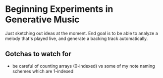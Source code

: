 # Beginning Experiments in Generative Music

Just sketching out ideas at the moment. End goal is to be able to analyze a melody that's played live, and generate a backing track automatically. 



## Gotchas to watch for

- be careful of counting arrays (0-indexed) vs some of my note naming schemes which are 1-indexed